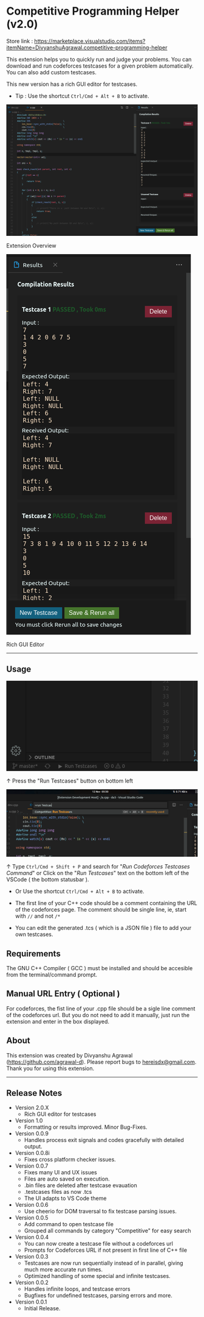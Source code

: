 # Competitive Programming Helper (v2.0)

Store link : https://marketplace.visualstudio.com/items?itemName=DivyanshuAgrawal.competitive-programming-helper

This extension helps you to quickly run and judge your problems.
You can download and run codeforces testcases for a given problem automatically. You can also add custom testcases.

This new version has a rich GUI editor for testcases.

* Tip : Use the shortcut ```Ctrl/Cmd + Alt + B``` to activate.


![Extension Overview](screenshots/1.png)

Extension Overview

![Rich GUI Editor](screenshots/2.png)

Rich GUI Editor

-----------------------------------------
## Usage

![Run testcases button](screenshots/3.png)

↑ Press the "Run Testcases" button on bottom left

![Command Pallete](screenshots/4.png)

↑ Type ```Ctrl/Cmd + Shift + P``` and search for "*Run Codeforces Testcases Command*" or Click on the "*Run Testcases*" text on the bottom left of the VSCode ( the bottom statusbar ).


* Or Use the shortcut ```Ctrl/Cmd + Alt + B``` to activate.

* The first line of your C++ code should be a comment containing the URL of the codeforces page. The comment should be single line, ie,  start with ```//``` and not ```/*```

* You can edit the generated .tcs ( which is a JSON file ) file to add your own testcases.

## Requirements

The GNU C++ Compiler ( GCC ) must be installed and should be accesible from the terminal/command prompt.

## Manual URL Entry ( Optional )

For codeforces, the fist line of your .cpp file should be a sigle line comment of the codeforces url. But you do not need to add it manually, just run the extension and enter in the box displayed.

## About
This extension was created by Divyanshu Agrawal (https://github.com/agrawal-d). Please report bugs to hereisdx@gmail.com. Thank you for using this extension.

_____________________________

## Release Notes
* Version 2.0.X
    * Rich GUI editor for testcases
* Version 1.0
    * Formatting or results improved. Minor Bug-Fixes.
* Version 0.0.9
    * Handles process exit signals and codes gracefully with detailed output.
* Version 0.0.8i
    * Fixes cross platform checker issues.
* Version 0.0.7
    * Fixes many UI and UX issues
    * Files are auto saved on execution.
    * .bin files are deleted after testcase evauation
    * .testcases files as now .tcs
    * The UI adapts to VS Code theme
* Version 0.0.6
    * Use cheerio for DOM traversal to fix testcase parsing issues.
* Version 0.0.5
    * Add command to open testcase file
    * Grouped all commands by category "Competitive" for easy search
* Version 0.0.4
    * You can now create a testcase file without a codeforces url
    * Prompts for Codeforces URL if not present in first line of C++ file
* Version 0.0.3
    * Testcases are now run sequentially instead of in parallel, giving much more accurate run times.
    * Optimized handling of some special and infinite testcases.
* Version 0.0.2
    * Handles infinite loops, and testcase errors
    * Bugfixes for undefined testcases, parsing errors and more.
* Version 0.0.1
    * Initial Release.